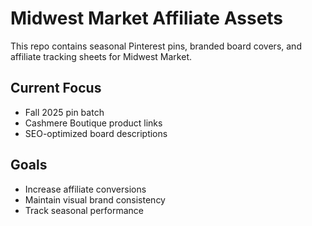 # Midwest Market Affiliate Assets

This repo contains seasonal Pinterest pins, branded board covers, and affiliate tracking sheets for Midwest Market.

## Current Focus
- Fall 2025 pin batch
- Cashmere Boutique product links
- SEO-optimized board descriptions

## Goals
- Increase affiliate conversions
- Maintain visual brand consistency
- Track seasonal performance
